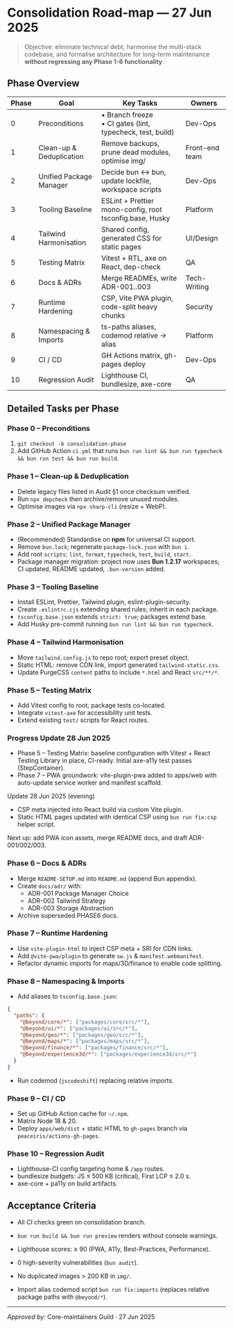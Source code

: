 # Consolidation Road-map — 27 Jun 2025

> Objective: eliminate technical debt, harmonise the multi-stack codebase, and formalise architecture for long-term maintenance **without regressing any Phase 1-6 functionality**.

## Phase Overview

| Phase | Goal                     | Key Tasks                                                     | Owners         |
| ----- | ------------------------ | ------------------------------------------------------------- | -------------- |
| 0     | Preconditions            | • Branch freeze<br/>• CI gates (lint, typecheck, test, build) | Dev-Ops        |
| 1     | Clean-up & Deduplication | Remove backups, prune dead modules, optimise img/             | Front-end team |
| 2     | Unified Package Manager  | Decide bun ↔ bun, update lockfile, workspace scripts         | Dev-Ops        |
| 3     | Tooling Baseline         | ESLint + Prettier mono-config, root tsconfig.base, Husky      | Platform       |
| 4     | Tailwind Harmonisation   | Shared config, generated CSS for static pages                 | UI/Design      |
| 5     | Testing Matrix           | Vitest + RTL, axe on React, dep-check                         | QA             |
| 6     | Docs & ADRs              | Merge READMEs, write ADR-001..003                             | Tech-Writing   |
| 7     | Runtime Hardening        | CSP, Vite PWA plugin, code-split heavy chunks                 | Security       |
| 8     | Namespacing & Imports    | ts-paths aliases, codemod relative → alias                    | Platform       |
| 9     | CI / CD                  | GH Actions matrix, gh-pages deploy                            | Dev-Ops        |
| 10    | Regression Audit         | Lighthouse CI, bundlesize, axe-core                           | QA             |

## Detailed Tasks per Phase

### Phase 0 – Preconditions

1. `git checkout -b consolidation-phase`
2. Add GitHub Action `ci.yml` that runs `bun run lint && bun run typecheck && bun run test && bun run build`.

### Phase 1 – Clean-up & Deduplication

- Delete legacy files listed in Audit §1 once checksum verified.
- Run `npx depcheck` then archive/remove unused modules.
- Optimise images via `npx sharp-cli` (resize + WebP).

### Phase 2 – Unified Package Manager

- (Recommended) Standardise on **npm** for universal CI support.
- Remove `bun.lock`; regenerate `package-lock.json` with `bun i`.
- Add root `scripts`: `lint`, `format`, `typecheck`, `test`, `build`, `start`.
- Package manager migration: project now uses **Bun 1.2.17** workspaces; CI updated, README updated, `.bun-version` added.

### Phase 3 – Tooling Baseline

- Install ESLint, Prettier, Tailwind plugin, eslint-plugin-security.
- Create `.eslintrc.cjs` extending shared rules; inherit in each package.
- `tsconfig.base.json` extends `strict: true`; packages extend base.
- Add Husky pre-commit running `bun run lint && bun run typecheck`.

### Phase 4 – Tailwind Harmonisation

- Move `tailwind.config.js` to repo root; export preset object.
- Static HTML: remove CDN link, import generated `tailwind-static.css`.
- Update PurgeCSS `content` paths to include `*.html` and React `src/**/*`.

### Phase 5 – Testing Matrix

- Add Vitest config to root; package tests co-located.
- Integrate `vitest-axe` for accessibility unit tests.
- Extend existing `test/` scripts for React routes.

### Progress Update 28 Jun 2025

- Phase 5 – Testing Matrix: baseline configuration with Vitest + React Testing Library in place, CI-ready. Initial axe-a11y test passes (StepContainer).
- Phase 7 – PWA groundwork: vite-plugin-pwa added to apps/web with auto-update service worker and manifest scaffold.

Update 28 Jun 2025 (evening)

- CSP meta injected into React build via custom Vite plugin.
- Static HTML pages updated with identical CSP using `bun run fix:csp` helper script.

Next up: add PWA icon assets, merge README docs, and draft ADR-001/002/003.

### Phase 6 – Docs & ADRs

- Merge `README-SETUP.md` into `README.md` (append Bun appendix).
- Create `docs/adr/` with:
  - ADR-001 Package Manager Choice
  - ADR-002 Tailwind Strategy
  - ADR-003 Storage Abstraction
- Archive superseded PHASE6 docs.

### Phase 7 – Runtime Hardening

- Use `vite-plugin-html` to inject CSP meta + SRI for CDN links.
- Add `@vite-pwa/plugin` to generate `sw.js` & `manifest.webmanifest`.
- Refactor dynamic imports for maps/3D/finance to enable code splitting.

### Phase 8 – Namespacing & Imports

- Add aliases to `tsconfig.base.json`:

```json
{
  "paths": {
    "@beyond/core/*": ["packages/core/src/*"],
    "@beyond/ui/*": ["packages/ui/src/*"],
    "@beyond/geo/*": ["packages/geo/src/*"],
    "@beyond/maps/*": ["packages/maps/src/*"],
    "@beyond/finance/*": ["packages/finance/src/*"],
    "@beyond/experience3d/*": ["packages/experience3d/src/*"]
  }
}
```

- Run codemod (`jscodeshift`) replacing relative imports.

### Phase 9 – CI / CD

- Set up GitHub Action cache for `~/.npm`.
- Matrix Node 18 & 20.
- Deploy `apps/web/dist` + static HTML to `gh-pages` branch via `peaceiris/actions-gh-pages`.

### Phase 10 – Regression Audit

- Lighthouse-CI config targeting home & `/app` routes.
- bundlesize budgets: JS ≤ 500 KB (critical), First LCP ≤ 2.0 s.
- axe-core + pa11y on build artifacts.

## Acceptance Criteria

- All CI checks green on consolidation branch.
- `bun run build && bun run preview` renders without console warnings.
- Lighthouse scores: ≥ 90 (PWA, A11y, Best-Practices, Performance).
- 0 high-severity vulnerabilities (`bun audit`).
- No duplicated images > 200 KB in `img/`.

- Import alias codemod script `bun run fix:imports` (replaces relative package paths with `@beyond/*`).

---

_Approved by:_ Core-maintainers Guild · 27 Jun 2025
